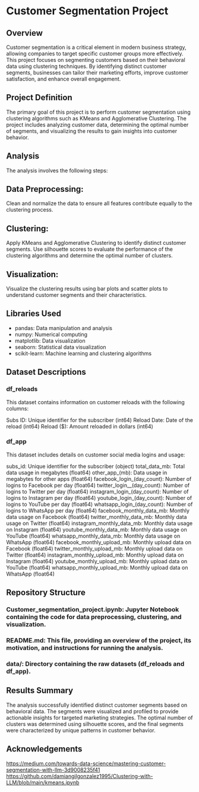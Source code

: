 # Customer Segmentation Project

## Overview

Customer segmentation is a critical element in modern business strategy, allowing companies to target specific customer groups more effectively. This project focuses on segmenting customers based on their behavioral data using clustering techniques. By identifying distinct customer segments, businesses can tailor their marketing efforts, improve customer satisfaction, and enhance overall engagement.

## Project Definition
The primary goal of this project is to perform customer segmentation using clustering algorithms such as KMeans and Agglomerative Clustering. The project includes analyzing customer data, determining the optimal number of segments, and visualizing the results to gain insights into customer behavior.

## Analysis
The analysis involves the following steps:

## Data Preprocessing:
Clean and normalize the data to ensure all features contribute equally to the clustering process.

## Clustering:
Apply KMeans and Agglomerative Clustering to identify distinct customer segments.
Use silhouette scores to evaluate the performance of the clustering algorithms and determine the optimal number of clusters.

## Visualization:
Visualize the clustering results using bar plots and scatter plots to understand customer segments and their characteristics.

## Libraries Used
- pandas: Data manipulation and analysis
- numpy: Numerical computing
- matplotlib: Data visualization
- seaborn: Statistical data visualization
- scikit-learn: Machine learning and clustering algorithms

## Dataset Descriptions

### df_reloads
This dataset contains information on customer reloads with the following columns:

Subs ID: Unique identifier for the subscriber (int64)
Reload Date: Date of the reload (int64)
Reload ($): Amount reloaded in dollars (int64)


### df_app
This dataset includes details on customer social media logins and usage:

subs_id: Unique identifier for the subscriber (object)
total_data_mb: Total data usage in megabytes (float64)
other_app_(mb): Data usage in megabytes for other apps (float64)
facebook_login_(day_count): Number of logins to Facebook per day (float64)
twitter_login__(day_count): Number of logins to Twitter per day (float64)
instagram_login_(day_count): Number of logins to Instagram per day (float64)
youtube_login_(day_count): Number of logins to YouTube per day (float64)
whatsapp_login_(day_count): Number of logins to WhatsApp per day (float64)
facebook_monthly_data_mb: Monthly data usage on Facebook (float64)
twitter_monthly_data_mb: Monthly data usage on Twitter (float64)
instagram_monthly_data_mb: Monthly data usage on Instagram (float64)
youtube_monthly_data_mb: Monthly data usage on YouTube (float64)
whatsapp_monthly_data_mb: Monthly data usage on WhatsApp (float64)
facebook_monthly_upload_mb: Monthly upload data on Facebook (float64)
twitter_monthly_upload_mb: Monthly upload data on Twitter (float64)
instagram_monthly_upload_mb: Monthly upload data on Instagram (float64)
youtube_monthly_upload_mb: Monthly upload data on YouTube (float64)
whatsapp_monthly_upload_mb: Monthly upload data on WhatsApp (float64)

## Repository Structure
### Customer_segmentation_project.ipynb: Jupyter Notebook containing the code for data preprocessing, clustering, and visualization.
### README.md: This file, providing an overview of the project, its motivation, and instructions for running the analysis.
### data/: Directory containing the raw datasets (df_reloads and df_app).

## Results Summary
The analysis successfully identified distinct customer segments based on behavioral data. The segments were visualized and profiled to provide actionable insights for targeted marketing strategies. The optimal number of clusters was determined using silhouette scores, and the final segments were characterized by unique patterns in customer behavior.

## Acknowledgements
https://medium.com/towards-data-science/mastering-customer-segmentation-with-llm-3d9008235f41
https://github.com/damiangilgonzalez1995/Clustering-with-LLM/blob/main/kmeans.ipynb
